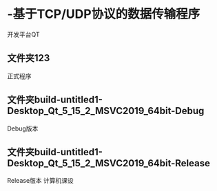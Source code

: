 # -基于TCP/UDP协议的数据传输程序
开发平台QT
## 文件夹123
正式程序
## 文件夹build-untitled1-Desktop_Qt_5_15_2_MSVC2019_64bit-Debug
Debug版本
## 文件夹build-untitled1-Desktop_Qt_5_15_2_MSVC2019_64bit-Release
Release版本
计算机课设
